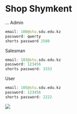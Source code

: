 # Shop Shymkent
...
Admin
```kotlin
email: 100@stu.sdu.edu.kz
password: qwerty
shorts password 2580
```
Salesman
```kotlin
email: 103@stu.sdu.edu.kz
password: 123456
shorts password: 3333
```
User
```kotlin
email: 105@stu.sdu.edu.kz
password: 123456
shorts password: 2222
```

<img src="[[https://github.com/nursultanamanzhol/VetQyzmet/assets/91078998/c7fdcaaa-a331-4851-9a39-2cb2ab0f8576](https://github.com/nursultanamanzhol/Shym-Shop/blob/master/%D0%94%D0%B8%D0%B7%D0%B0%D0%B9%D0%BD%20%D0%B1%D0%B5%D0%B7%20%D0%BD%D0%B0%D0%B7%D0%B2%D0%B0%D0%BD%D0%B8%D1%8F%20(40).png?raw=true)https://github.com/nursultanamanzhol/Shym-Shop/blob/master/%D0%94%D0%B8%D0%B7%D0%B0%D0%B9%D0%BD%20%D0%B1%D0%B5%D0%B7%20%D0%BD%D0%B0%D0%B7%D0%B2%D0%B0%D0%BD%D0%B8%D1%8F%20(40).png?raw=true](https://github.com/nursultanamanzhol/Shym-Shop/blob/master/%D0%94%D0%B8%D0%B7%D0%B0%D0%B9%D0%BD%20%D0%B1%D0%B5%D0%B7%20%D0%BD%D0%B0%D0%B7%D0%B2%D0%B0%D0%BD%D0%B8%D1%8F%20(41).png?raw=true)https://github.com/nursultanamanzhol/Shym-Shop/blob/master/%D0%94%D0%B8%D0%B7%D0%B0%D0%B9%D0%BD%20%D0%B1%D0%B5%D0%B7%20%D0%BD%D0%B0%D0%B7%D0%B2%D0%B0%D0%BD%D0%B8%D1%8F%20(41).png?raw=true" >
